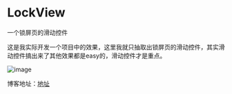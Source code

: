 # LockView
一个锁屏页的滑动控件

这是我实际开发一个项目中的效果，这里我就只抽取出锁屏页的滑动控件，其实滑动控件搞出来了其他效果都是easy的，滑动控件才是重点。

![image](https://github.com/jjq3/LockView/blob/master/screenshot/lockview.gif)

博客地址：[地址](http://blog.csdn.net/jieqiang3/article/details/68066805)

